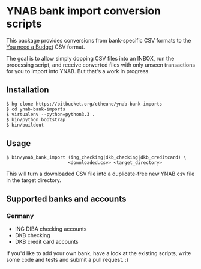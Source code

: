 # YNAB bank import conversion scripts

This package provides conversions from bank-specific CSV formats to the [You need a Budget](http://www.youneedabudget.com/) CSV format.

The goal is to allow simply dopping CSV files into an INBOX, run the processing
script, and receive converted files with only unseen transactions for you to
import into YNAB. But that's a work in progress.

## Installation

    $ hg clone https://bitbucket.org/ctheune/ynab-bank-imports
    $ cd ynab-bank-imports
    $ virtualenv --python=python3.3 .
    $ bin/python bootstrap
    $ bin/buildout

## Usage


    $ bin/ynab_bank_import (ing_checking|dkb_checking|dkb_creditcard) \
                           <downloaded.csv> <target_directory>

This will turn a downloaded CSV file into a duplicate-free new YNAB csv file in
the target directory.

## Supported banks and accounts

### Germany

* ING DIBA checking accounts
* DKB checking
* DKB credit card accounts

If you'd like to add your own bank, have a look at the existing scripts, write
some code and tests and submit a pull request. :)
